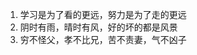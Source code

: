 <!--
 * @Author: your name
 * @Date: 2022-05-03 20:40:02
 * @LastEditTime: 2022-05-24 19:06:50
 * @LastEditors: yuzihan yuzihanyuzihan@163.com
 * @Description: 打开koroFileHeader查看配置 进行设置: https://github.com/OBKoro1/koro1FileHeader/wiki/%E9%85%8D%E7%BD%AE
 * @FilePath: /fe_interview/代码与投资/经典语录.md
-->

1. 学习是为了看的更远，努力是为了走的更远
2. 阴时有雨，晴时有风，好的坏的都是风景
3. 穷不怪父，孝不比兄，苦不责妻，气不凶子
